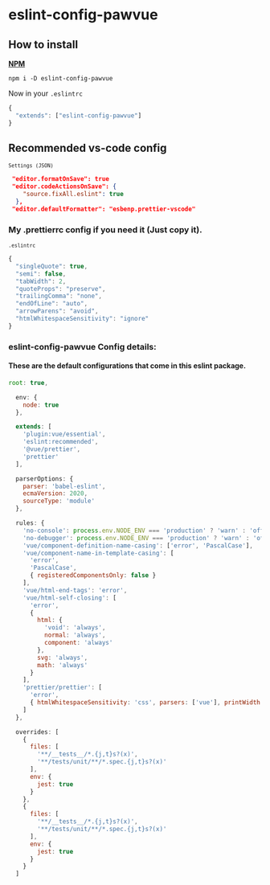 # eslint-config-pawvue

## How to install
[**NPM**](https://www.npmjs.com/package/eslint-config-pawvue)
```console
npm i -D eslint-config-pawvue
```

Now in your `.eslintrc`
```js
{
  "extends": ["eslint-config-pawvue"]
}
```

## Recommended vs-code config


<sup>`Settings (JSON)`</sup>
```json  
 "editor.formatOnSave": true
 "editor.codeActionsOnSave": {
    "source.fixAll.eslint": true
  },
 "editor.defaultFormatter": "esbenp.prettier-vscode"
```

### My .prettierrc config if you need it (Just copy it).

<sup>`.eslintrc`</sup>
```js
{
  "singleQuote": true,
  "semi": false,
  "tabWidth": 2,
  "quoteProps": "preserve",
  "trailingComma": "none",
  "endOfLine": "auto",
  "arrowParens": "avoid",
  "htmlWhitespaceSensitivity": "ignore"
}

```

### eslint-config-pawvue Config details:
#### These are the default configurations that come in this eslint package.

```js
root: true,

  env: {
    node: true
  },

  extends: [
    'plugin:vue/essential',
    'eslint:recommended',
    '@vue/prettier',
    'prettier'
  ],

  parserOptions: {
    parser: 'babel-eslint',
    ecmaVersion: 2020,
    sourceType: 'module'
  },

  rules: {
    'no-console': process.env.NODE_ENV === 'production' ? 'warn' : 'off',
    'no-debugger': process.env.NODE_ENV === 'production' ? 'warn' : 'off',
    'vue/component-definition-name-casing': ['error', 'PascalCase'],
    'vue/component-name-in-template-casing': [
      'error',
      'PascalCase',
      { registeredComponentsOnly: false }
    ],
    'vue/html-end-tags': 'error',
    'vue/html-self-closing': [
      'error',
      {
        html: {
          'void': 'always',
          normal: 'always',
          component: 'always'
        },
        svg: 'always',
        math: 'always'
      }
    ],
    'prettier/prettier': [
      'error',
      { htmlWhitespaceSensitivity: 'css', parsers: ['vue'], printWidth: 80 }
    ]
  },

  overrides: [
    {
      files: [
        '**/__tests__/*.{j,t}s?(x)',
        '**/tests/unit/**/*.spec.{j,t}s?(x)'
      ],
      env: {
        jest: true
      }
    },
    {
      files: [
        '**/__tests__/*.{j,t}s?(x)',
        '**/tests/unit/**/*.spec.{j,t}s?(x)'
      ],
      env: {
        jest: true
      }
    }
  ]
```
